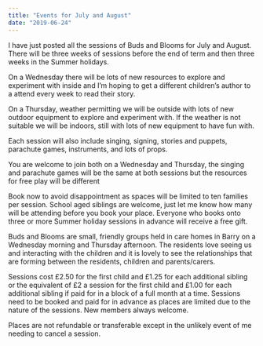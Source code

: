 ```yaml
---
title: "Events for July and August"
date: "2019-06-24"
---
```


I have just posted all the sessions of Buds and Blooms for July and August. There will be three weeks of sessions before the end of term and then three weeks in the Summer holidays.

On a Wednesday there will be lots of new resources to explore and experiment with inside and I’m hoping to get a different children’s author to a attend every week to read their story.

On a Thursday, weather permitting we will be outside with lots of new outdoor equipment to explore and experiment with. If the weather is not suitable we will be indoors, still with lots of new equipment to have fun with.

Each session will also include singing, signing, stories and puppets, parachute games, instruments, and lots of props.

You are welcome to join both on a Wednesday and Thursday, the singing and parachute games will be the same at both sessions but the resources for free play will be different

Book now to avoid disappointment as spaces will be limited to ten families per session. School aged siblings are welcome, just let me know how many will be attending before you book your place. Everyone who books onto three or more Summer holiday sessions in advance will receive a free gift.

Buds and Blooms are small, friendly groups held in care homes in Barry on a Wednesday morning and Thursday afternoon. The residents love seeing us and interacting with the children and it is lovely to see the relationships that are forming between the residents, children and parents/carers.

Sessions cost £2.50 for the first child and £1.25 for each additional sibling or the equivalent of £2 a session for the first child and £1.00 for each additional sibling if paid for in a block of a full month at a time. Sessions need to be booked and paid for in advance as places are limited due to the nature of the sessions. New members always welcome.

Places are not refundable or transferable except in the unlikely event of me needing to cancel a session.